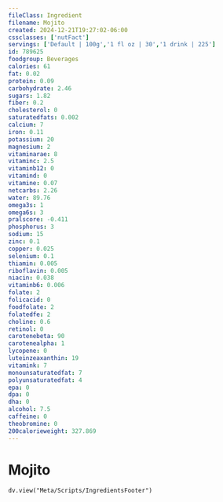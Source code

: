 ```yaml
---
fileClass: Ingredient
filename: Mojito
created: 2024-12-21T19:27:02-06:00
cssclasses: ['nutFact']
servings: ['Default | 100g','1 fl oz | 30','1 drink | 225']
id: 789625
foodgroup: Beverages
calories: 61
fat: 0.02
protein: 0.09
carbohydrate: 2.46
sugars: 1.82
fiber: 0.2
cholesterol: 0
saturatedfats: 0.002
calcium: 7
iron: 0.11
potassium: 20
magnesium: 2
vitaminarae: 8
vitaminc: 2.5
vitaminb12: 0
vitamind: 0
vitamine: 0.07
netcarbs: 2.26
water: 89.76
omega3s: 1
omega6s: 3
pralscore: -0.411
phosphorus: 3
sodium: 15
zinc: 0.1
copper: 0.025
selenium: 0.1
thiamin: 0.005
riboflavin: 0.005
niacin: 0.038
vitaminb6: 0.006
folate: 2
folicacid: 0
foodfolate: 2
folatedfe: 2
choline: 0.6
retinol: 0
carotenebeta: 90
carotenealpha: 1
lycopene: 0
luteinzeaxanthin: 19
vitamink: 7
monounsaturatedfat: 7
polyunsaturatedfat: 4
epa: 0
dpa: 0
dha: 0
alcohol: 7.5
caffeine: 0
theobromine: 0
200calorieweight: 327.869
---
```


# Mojito

```dataviewjs
dv.view("Meta/Scripts/IngredientsFooter")
```